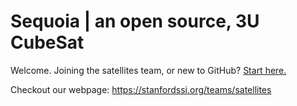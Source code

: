 # Sequoia | an open source, 3U CubeSat
Welcome. Joining the satellites team, or new to GitHub? [Start here.](START_HERE.md)

Checkout our webpage: https://stanfordssi.org/teams/satellites
